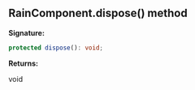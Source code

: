 
## RainComponent.dispose() method

**Signature:**

```typescript
protected dispose(): void;
```
**Returns:**

void

